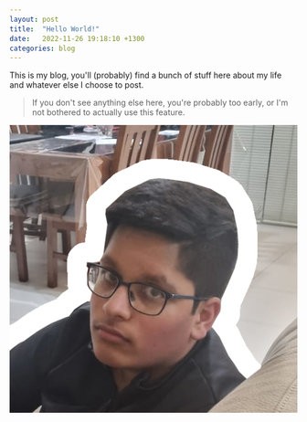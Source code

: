 ```yaml
---
layout: post
title:  "Hello World!"
date:   2022-11-26 19:18:10 +1300
categories: blog
---
```

This is my blog, you'll (probably) find a bunch of stuff here about my life and whatever else I choose to post.

> If you don't see anything else here, you're probably too early, or I'm not bothered to actually use this feature.

![a picture of the author, Parmjot](/assets/images/parmjot-pfp-square.jpg)
